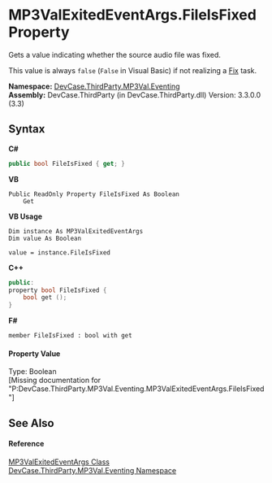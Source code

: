 # MP3ValExitedEventArgs.FileIsFixed Property 
 

Gets a value indicating whether the source audio file was fixed. 

 This value is always `false` (`False` in Visual Basic) if not realizing a <a href="T_DevCase_ThirdParty_MP3Val_MP3ValTask">Fix</a> task.

**Namespace:**&nbsp;<a href="N_DevCase_ThirdParty_MP3Val_Eventing">DevCase.ThirdParty.MP3Val.Eventing</a><br />**Assembly:**&nbsp;DevCase.ThirdParty (in DevCase.ThirdParty.dll) Version: 3.3.0.0 (3.3)

## Syntax

**C#**<br />
``` C#
public bool FileIsFixed { get; }
```

**VB**<br />
``` VB
Public ReadOnly Property FileIsFixed As Boolean
	Get
```

**VB Usage**<br />
``` VB Usage
Dim instance As MP3ValExitedEventArgs
Dim value As Boolean

value = instance.FileIsFixed

```

**C++**<br />
``` C++
public:
property bool FileIsFixed {
	bool get ();
}
```

**F#**<br />
``` F#
member FileIsFixed : bool with get

```


#### Property Value
Type: Boolean<br />\[Missing <value> documentation for "P:DevCase.ThirdParty.MP3Val.Eventing.MP3ValExitedEventArgs.FileIsFixed"\]

## See Also


#### Reference
<a href="T_DevCase_ThirdParty_MP3Val_Eventing_MP3ValExitedEventArgs">MP3ValExitedEventArgs Class</a><br /><a href="N_DevCase_ThirdParty_MP3Val_Eventing">DevCase.ThirdParty.MP3Val.Eventing Namespace</a><br />